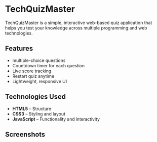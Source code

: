 # TechQuizMaster

TechQuizMaster is a simple, interactive web-based quiz application that helps you test your knowledge across multiple programming and web technologies.

## Features

-  multiple-choice questions
-  Countdown timer for each question
-  Live score tracking
-  Restart quiz anytime
-  Lightweight, responsive UI

## Technologies Used

- **HTML5** – Structure
- **CSS3** – Styling and layout
- **JavaScript** – Functionality and interactivity

## Screenshots
